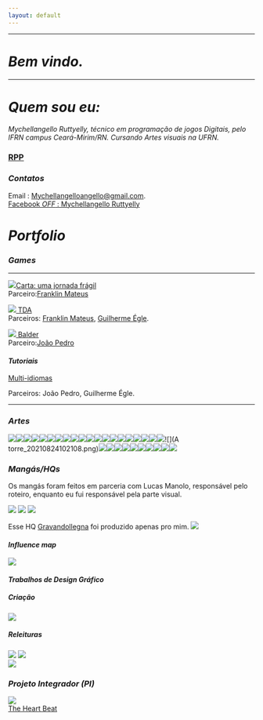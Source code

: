 ```yaml
---
layout: default
---
```

* * *
# _Bem vindo._
* * *
# _Quem sou eu:_

_Mychellangello Ruttyelly, técnico em programação de jogos Digitais, pelo IFRN campus Ceará-Mirim/RN. 
Cursando Artes visuais na UFRN._  

### [RPP](https://mychellangello.github.io/Operacao/) ###
### _Contatos_

Email : Mychellangelloangello@gmail.com.   
[Facebook *OFF* : Mychellangello Ruttyelly](https://www.facebook.com/mychellangello.ruttyelly/)



# _Portfolio_

### _Games_
***
[![](CartaumaJornada.png)Carta: uma jornada frágil](https://mychellangello.github.io/Carta%20uma%20jornada%20fr%C3%A1gil/)  
Parceiro:[Franklin Mateus](https://thewordkh.github.io/)

[![](TDA.png) TDA](https://mychellangello.github.io/tdaf/)  
Parceiros: [Franklin Mateus](https://thewordkh.github.io/), [Guilherme Égle](https://guiegle.github.io/).

[![](Balder.png) Balder](https://mychellangello.github.io/Balder/)  
Parceiro:[João Pedro](https://bixcoito.github.io/)


#### _Tutoriais_

[Multi-idiomas](https://drive.google.com/file/d/1xJXiLN-2qKVClKPrLnmwUOXI1nsXZThe/view)

Parceiros: João Pedro, Guilherme Égle.
***

### _Artes_  
![](mão.jpg)![](totoro.jpg)![](totoro(1).jpg)![](totoro1.jpg)![](jarro.jpg)![](gatinha.jpg)![](becca.png)![](mr.png)![](Elaroxoanja.jpg)![](eco.jpg)![](Rumura.png)![](corações.png)![](azulejo.jpg)![](espirais.jpg)![](sabado.jpg)![](ruivinha.jpg)![](mee.jpg)![](estrelas.jpg)![](panda.jpg)![](20211211_235654_(1).jpg)![](A torre_20210824102108.png)![](persona.png)![](Carta-Eletronica.gif)![](Espada.gif)![](fundocreditos.png)![](1.png)![](2.png)![](3.png)![](4.png)![](8.png)![](5.png)

### _Mangás/HQs_
Os mangás foram feitos em parceria com Lucas Manolo, responsável pelo roteiro, enquanto eu fui responsável pela parte visual.

[![](ivomaia.png)](https://drive.google.com/file/d/18ZXwdbvNRoebIrsM-R9QxdT01ftPoyov/view?usp=sharing) 
[![](tales.png)](https://drive.google.com/file/d/1PydoiWrJQCWzY3W_pSLLIsDCOxPpKbBh/view?usp=sharing) 
[![](Dolores.png)](https://drive.google.com/file/d/1nhr828KlmXTCU_4OmbLijZsBUju1x7Kf/view?usp=sharing)


Esse HQ [Gravandollegna](https://ollegnart.blogspot.com/2024/06/gravandollegna.html?m=1) foi produzido apenas pro mim.
[![](00.png)](https://ollegnart.blogspot.com/2024/06/gravandollegna.html?m=1)

#### _Influence map_  
![](Map.png)
  
#### _Trabalhos de Design Gráfico_
##### _Criação_
![](cell.png)  
##### _Releituras_
![](tmnt.png)
![](iron.png)  
![](kung.png)  

### _Projeto Integrador (PI)_  
[![](lIFE.png)](https://bixcoito.github.io/TheHeartBeat/)  
[The Heart Beat](https://bixcoito.github.io/TheHeartBeat/)
